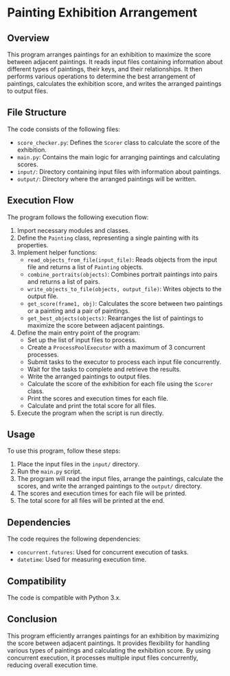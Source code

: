 # Painting Exhibition Arrangement

## Overview
This program arranges paintings for an exhibition to maximize the score between adjacent paintings.
It reads input files containing information about different types of paintings, their keys, and their relationships.
It then performs various operations to determine the best arrangement of paintings, calculates the exhibition score, and writes the arranged paintings to output files.

## File Structure
The code consists of the following files:

- `score_checker.py`: Defines the `Scorer` class to calculate the score of the exhibition.
- `main.py`: Contains the main logic for arranging paintings and calculating scores.
- `input/`: Directory containing input files with information about paintings.
- `output/`: Directory where the arranged paintings will be written.

## Execution Flow

The program follows the following execution flow:

1. Import necessary modules and classes.
2. Define the `Painting` class, representing a single painting with its properties.
3. Implement helper functions:
    - `read_objects_from_file(input_file)`: Reads objects from the input file and returns a list of `Painting` objects.
    - `combine_portraits(objects)`: Combines portrait paintings into pairs and returns a list of pairs.
    - `write_objects_to_file(objects, output_file)`: Writes objects to the output file.
    - `get_score(frame1, obj)`: Calculates the score between two paintings or a painting and a pair of paintings.
    - `get_best_objects(objects)`: Rearranges the list of paintings to maximize the score between adjacent paintings.
4. Define the main entry point of the program:
    - Set up the list of input files to process.
    - Create a `ProcessPoolExecutor` with a maximum of 3 concurrent processes.
    - Submit tasks to the executor to process each input file concurrently.
    - Wait for the tasks to complete and retrieve the results.
    - Write the arranged paintings to output files.
    - Calculate the score of the exhibition for each file using the `Scorer` class.
    - Print the scores and execution times for each file.
    - Calculate and print the total score for all files.
5. Execute the program when the script is run directly.

## Usage

To use this program, follow these steps:

1. Place the input files in the `input/` directory.
2. Run the `main.py` script.
3. The program will read the input files, arrange the paintings, calculate the scores, and write the arranged paintings to the `output/` directory.
4. The scores and execution times for each file will be printed.
5. The total score for all files will be printed at the end.

## Dependencies
The code requires the following dependencies:

- `concurrent.futures`: Used for concurrent execution of tasks.
- `datetime`: Used for measuring execution time.

## Compatibility
The code is compatible with Python 3.x.

## Conclusion
This program efficiently arranges paintings for an exhibition by maximizing the score between adjacent paintings.
It provides flexibility for handling various types of paintings and calculating the exhibition score.
By using concurrent execution, it processes multiple input files concurrently, reducing overall execution time.